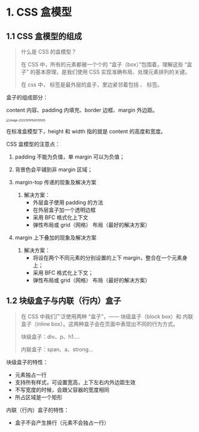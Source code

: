 # 1. CSS 盒模型

## 1.1 CSS 盒模型的组成

> 什么是 CSS 的盒模型？
>
> 在 CSS 中，所有的元素都被一个个的 “盒子（box）”包围着，理解这些 “盒子” 的基本原理，是我们使用 CSS 实现准确布局、处理元素排列的关键。
>
> 在 css 中，<html> 标签是最外层的盒子，里边紧邻着包括 <head> 、<body> 标签。 

盒子的组成部分：

content 内容、padding 内填充、border 边框、margin 外边距。

<img src="D:\12.学习项目\vue\CSS\笔记\images\image-20221019154010505.png" alt="image-20221019154010505" style="zoom:53%;" />

在标准盒模型下，height 和 width 指的就是 content 的高度和宽度。 

CSS 盒模型的注意点：

1. padding 不能为负值，单 margin 可以为负值；
2. 背景色会平铺到非 margin 区域； 
3. margin-top 传递的现象及解决方案
   1. 解决方案：
      - 外层盒子使用 padding 的方法
      - 在外层盒子加一个透明边框
      - 采用 BFC 格式化上下文
      - 弹性布局或 grid（网格） 布局（最好的解决方案）

4. margin 上下叠加的现象及解决方案
   1. 解决方案：
      - 将设在两个不同元素的分别设置的上下 margin，整合在一个元素身上；
      - 采用 BFC 格式化上下文；
      - 弹性布局或 grid（网格） 布局（最好的解决方案）

## 1.2 块级盒子与内联（行内）盒子

> 在 CSS 中我们广泛使用两种 “盒子”，—— 块级盒子（block box）和 内联盒子（inline box）。这两种盒子会在页面中表现出不同的行为方式。
>
> 块级盒子：div、p、h1....
>
> 内联盒子：span、a、strong...

块级盒子的特性：

- 元素独占一行
- 支持所有样式，可设置宽高，上下左右内外边距生效
- 不写宽度的时候，会跟父容器的宽度相同
- 所占区域是一个矩形

内联（行内）盒子的特性：

- 盒子不会产生换行（元素不会独占一行）
